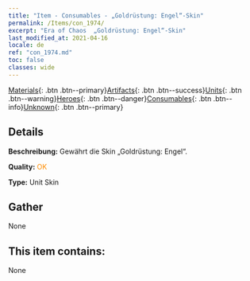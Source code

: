 ```yaml
---
title: "Item - Consumables - „Goldrüstung: Engel“-Skin"
permalink: /Items/con_1974/
excerpt: "Era of Chaos  „Goldrüstung: Engel“-Skin"
last_modified_at: 2021-04-16
locale: de
ref: "con_1974.md"
toc: false
classes: wide
---
```

 [Materials](/de/Items/){: .btn .btn--primary}[Artifacts](/de/Items/Artifacts/){: .btn .btn--success}[Units](/de/Items/Units/){: .btn .btn--warning}[Heroes](/de/Items/Heroes/){: .btn .btn--danger}[Consumables](/de/Items/Consumables/){: .btn .btn--info}[Unknown](/de/Items/Unknown/){: .btn .btn--primary}

## Details
 **Beschreibung:** Gewährt die Skin „Goldrüstung: Engel“.

 **Quality:** <span style="color: #FF8C00">OK</span>

 **Type:** Unit Skin

## Gather

  None

## This item contains:

  None

